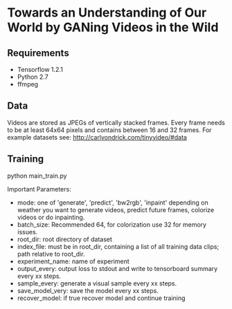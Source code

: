 Towards an Understanding of Our World by GANing Videos in the Wild
==================================================================

Requirements
------------
* Tensorflow 1.2.1
* Python 2.7
* ffmpeg

Data
----
Videos are stored as JPEGs of vertically stacked frames. Every frame needs to be at least 64x64 pixels and contains between 16 and 32 frames. 
For example datasets see: http://carlvondrick.com/tinyvideo/#data


Training
--------

python main_train.py 

Important Parameters:

* mode: one of 'generate', 'predict', 'bw2rgb', 'inpaint' depending on weather you want to generate videos, predict future frames, colorize videos or do inpainting.
* batch_size: Recommended 64, for colorization use 32 for memory issues. 
* root_dir: root directory of dataset
* index_file: must be in root_dir, containing a list of all training data clips; path relative to root_dir.
* experiment_name: name of experiment
* output_every: output loss to stdout and write to tensorboard summary every xx steps.
* sample_every: generate a visual sample every xx steps.
* save_model_very: save the model every xx steps.
* recover_model: if true recover model and continue training


